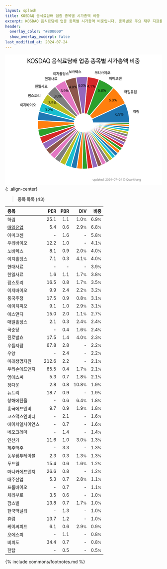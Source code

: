 ```yaml
---
layout: splash
title: KOSDAQ 음식료담배 업종 종목별 시가총액 비중
excerpt: KOSDAQ 음식료담배 업종 종목별 시가총액 비중입니다. 종목별로 주요 재무 지표를 함께 표시합니다.
header:
  overlay_color: "#800000"
  show_overlay_excerpt: false
last_modified_at: 2024-07-24
---
```



![KOSDAQ 음식료담배 업종 종목별 시가총액 비중](/stats/sector/images/kosdaq_업종_음식료담배_종목.png){: .align-center}


> **종목 목록 (43)**<a id="list"></a>

| **종목** | **PER** | **PBR** | **DIV** | **비중** |
| :------- | ------: | ------: | ------: | -------: |
| 하림 | 25.1 | 1.1 | 1.0<small>%</small> | 6.9<small>%</small> |
| [매일유업](/267980/) | 5.4 | 0.6 | 2.9<small>%</small> | 6.8<small>%</small> |
| 아미코젠 | - | 1.6 | - | 5.8<small>%</small> |
| 우리바이오 | 12.2 | 1.0 | - | 4.1<small>%</small> |
| 노바렉스 | 8.1 | 0.9 | 2.0<small>%</small> | 4.0<small>%</small> |
| 이지홀딩스 | 7.1 | 0.3 | 4.1<small>%</small> | 4.0<small>%</small> |
| 현대사료 | - | - | - | 3.9<small>%</small> |
| 한일사료 | 1.6 | 1.1 | 1.7<small>%</small> | 3.8<small>%</small> |
| 팜스토리 | 16.5 | 0.8 | 1.7<small>%</small> | 3.5<small>%</small> |
| 이지바이오 | 9.9 | 2.4 | 2.2<small>%</small> | 3.2<small>%</small> |
| 풍국주정 | 17.5 | 0.9 | 0.8<small>%</small> | 3.1<small>%</small> |
| 에이치피오 | 9.1 | 1.0 | 2.9<small>%</small> | 3.1<small>%</small> |
| 에스앤디 | 15.0 | 2.0 | 1.1<small>%</small> | 2.7<small>%</small> |
| 매일홀딩스 | 2.1 | 0.3 | 2.4<small>%</small> | 2.4<small>%</small> |
| 국순당 | - | 0.4 | 1.6<small>%</small> | 2.4<small>%</small> |
| 진로발효 | 17.5 | 1.4 | 4.0<small>%</small> | 2.3<small>%</small> |
| 우듬지팜 | 67.8 | 2.8 | - | 2.2<small>%</small> |
| 우양 | - | 2.4 | - | 2.2<small>%</small> |
| 미래생명자원 | 212.6 | 2.2 | - | 2.1<small>%</small> |
| 우리손에프앤지 | 65.5 | 0.4 | 1.7<small>%</small> | 2.1<small>%</small> |
| 엠에스씨 | 5.3 | 0.7 | 1.8<small>%</small> | 2.1<small>%</small> |
| 정다운 | 2.8 | 0.8 | 10.8<small>%</small> | 1.9<small>%</small> |
| 뉴트리 | 18.7 | 0.9 | - | 1.9<small>%</small> |
| 창해에탄올 | - | 0.6 | 6.4<small>%</small> | 1.8<small>%</small> |
| 흥국에프엔비 | 9.7 | 0.9 | 1.9<small>%</small> | 1.8<small>%</small> |
| 코스맥스엔비티 | - | 2.1 | - | 1.6<small>%</small> |
| 에이치엘사이언스 | - | 0.7 | - | 1.6<small>%</small> |
| 네오크레마 | - | 1.4 | - | 1.4<small>%</small> |
| 인산가 | 11.6 | 1.0 | 3.0<small>%</small> | 1.3<small>%</small> |
| 제주맥주 | - | 3.3 | - | 1.3<small>%</small> |
| 동우팜투테이블 | 2.3 | 0.3 | 1.3<small>%</small> | 1.3<small>%</small> |
| 푸드웰 | 15.4 | 0.6 | 1.6<small>%</small> | 1.2<small>%</small> |
| 마니커에프앤지 | 26.6 | 0.8 | - | 1.2<small>%</small> |
| 대주산업 | 5.3 | 0.7 | 2.8<small>%</small> | 1.1<small>%</small> |
| 프롬바이오 | - | 0.7 | - | 1.1<small>%</small> |
| 체리부로 | 3.5 | 0.6 | - | 1.0<small>%</small> |
| 팜스빌 | 13.8 | 0.7 | 1.7<small>%</small> | 1.0<small>%</small> |
| 한국맥널티 | - | 1.3 | - | 1.0<small>%</small> |
| 휴럼 | 13.7 | 1.2 | - | 1.0<small>%</small> |
| 케이씨피드 | 6.1 | 0.6 | 2.9<small>%</small> | 0.9<small>%</small> |
| 오에스피 | - | 1.1 | - | 0.8<small>%</small> |
| 비피도 | 34.4 | 0.7 | - | 0.8<small>%</small> |
| 한탑 | - | 0.5 | - | 0.5<small>%</small> |

{% include commons/footnotes.md %}